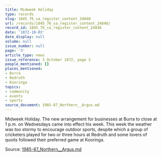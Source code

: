 ```yaml
---
title: Midweek Holiday
type: records
slug: 1845_76_sa_register_content_24848
url: /records/1845_76_sa_register_content_24848/
record_id: 1845_76_sa_register_content_24848
date: '1872-10-03'
date_display: null
volume: null
issue_number: null
page: '3'
article_type: news
issue_reference: 3 October 1872, page 3
people_mentioned: []
places_mentioned:
- Burra
- Redruth
- Kooringa
topics:
- community
- events
- sports
source_document: 1985-87_Northern__Argus.md
---
```


Midweek Holiday.  The new arrangement for businesses at Burra to close at 1 p.m. on Wednesdays came into effect his week.  This week the weather was too stormy to encourage outdoor sports, despite which a group of cricketers played for two or three hours at Redruth and some lovers of quoits followed their preferred game at Kooringa.

Source: [1985-87_Northern__Argus.md](/downloads/markdown/1985-87_Northern__Argus.md)
